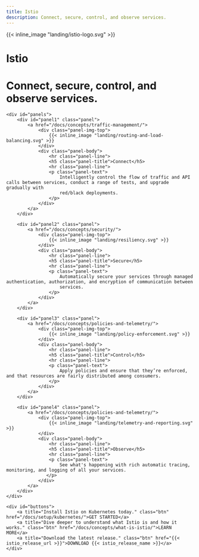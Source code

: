 ```yaml
---
title: Istio
description: Connect, secure, control, and observe services.
---
```

<!-- these script blocks are only for the primary English home page -->
<script type="application/ld+json">
    {
        "@context": "http://schema.org",
        "@type": "Organization",
        "url": "https://istio.io",
        "logo": "https://istio.io/img/logo.png",
        "sameAs": [
            "https://twitter.com/IstioMesh",
            "https://discuss.istio.io/"
        ]
    }
</script>
<script type="application/ld+json">
    {
        "@context": "http://schema.org",
        "@type": "WebSite",
        "url": "https://istio.io/",
        "potentialAction": {
            "@type": "SearchAction",
            "target": "https://istio.io/search.html?q={search_term_string}",
            "query-input": "required name=search_term_string"
        }
    }
</script>

<main class="landing">
    <div id="banner">
        {{< inline_image "landing/istio-logo.svg" >}}
        <div id="hero-text">
            <h1 id="hero-label">Istio</h1>
            <h1 id="hero-lead">Connect, secure, control, and observe services.
        </div>
    </div>

    <div id="panels">
        <div id="panel1" class="panel">
            <a href="/docs/concepts/traffic-management/">
                <div class="panel-img-top">
                    {{< inline_image "landing/routing-and-load-balancing.svg" >}}
                </div>
                <div class="panel-body">
                    <hr class="panel-line">
                    <h5 class="panel-title">Connect</h5>
                    <hr class="panel-line">
                    <p class="panel-text">
                        Intelligently control the flow of traffic and API calls between services, conduct a range of tests, and upgrade gradually with
                        red/black deployments.
                    </p>
                </div>
            </a>
        </div>

        <div id="panel2" class="panel">
            <a href="/docs/concepts/security/">
                <div class="panel-img-top">
                    {{< inline_image "landing/resiliency.svg" >}}
                </div>
                <div class="panel-body">
                    <hr class="panel-line">
                    <h5 class="panel-title">Secure</h5>
                    <hr class="panel-line">
                    <p class="panel-text">
                        Automatically secure your services through managed authentication, authorization, and encryption of communication between
                        services.
                    </p>
                </div>
            </a>
        </div>

        <div id="panel3" class="panel">
            <a href="/docs/concepts/policies-and-telemetry/">
                <div class="panel-img-top">
                    {{< inline_image "landing/policy-enforcement.svg" >}}
                </div>
                <div class="panel-body">
                    <hr class="panel-line">
                    <h5 class="panel-title">Control</h5>
                    <hr class="panel-line">
                    <p class="panel-text">
                        Apply policies and ensure that they’re enforced, and that resources are fairly distributed among consumers.
                    </p>
                </div>
            </a>
        </div>

        <div id="panel4" class="panel">
            <a href="/docs/concepts/policies-and-telemetry/">
                <div class="panel-img-top">
                    {{< inline_image "landing/telemetry-and-reporting.svg" >}}
                </div>
                <div class="panel-body">
                    <hr class="panel-line">
                    <h5 class="panel-title">Observe</h5>
                    <hr class="panel-line">
                    <p class="panel-text">
                        See what's happening with rich automatic tracing, monitoring, and logging of all your services.
                   </p>
                </div>
            </a>
        </div>
    </div>
<!--
    <div class="ticker-wrap" onclick="go()">
        <div class="ticker">
          <div class="ticker__item">Upgrade to Istio 1.1.2 Today!</div>
        </div>
    </div>

    <script>
        function go() {
            window.location.href = "https://istio.io/about/notes/1.1.2/";
        }
    </script>
-->
    <div id="buttons">
        <a title="Install Istio on Kubernetes today." class="btn" href="/docs/setup/kubernetes/">GET STARTED</a>
        <a title="Dive deeper to understand what Istio is and how it works." class="btn" href="/docs/concepts/what-is-istio/">LEARN MORE</a>
        <a title="Download the latest release." class="btn" href="{{< istio_release_url >}}">DOWNLOAD {{< istio_release_name >}}</a>
    </div>
</main>
